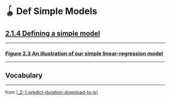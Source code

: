 # 🪀 Def Simple Models

## [**2.1.4** Defining a simple model](https://livebook.manning.com/book/deep-learning-with-javascript/chapter-2/34)

---

### [**Figure 2.3** An illustration of our simple linear-regression model](https://livebook.manning.com/book/deep-learning-with-javascript/chapter-2/ch02fig03)

---

## **Vocabulary**

---
from [[_2-1-predict-duration-download-ts-js]]

[//begin]: # "Autogenerated link references for markdown compatibility"
[_2-1-predict-duration-download-ts-js]: _2-1-predict-duration-download-ts-js.md "🪀 Predict TF.js Download"
[//end]: # "Autogenerated link references"
